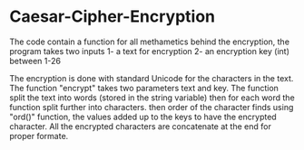 # Caesar-Cipher-Encryption
The code contain a function for all methametics behind the encryption, the program takes two inputs
1- a text for encryption
2- an encryption key (int) between 1-26

The encryption is done with standard Unicode for the characters in the text.
The function "encrypt" takes two parameters text and key. The function split the text into words (stored in the string variable) 
then for each word the function split further into characters. then order of the character finds using "ord()" function, the 
values added up to the keys to have the encrypted character.
All the encrypted characters are concatenate at the end for proper formate.
